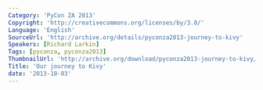 ```yaml
---
Category: 'PyCon ZA 2013'
Copyright: 'http://creativecommons.org/licenses/by/3.0/'
Language: 'English'
SourceUrl: 'http://archive.org/details/pyconza2013-journey-to-kivy'
Speakers: [Richard Larkin]
Tags: [pyconza, pyconza2013]
ThumbnailUrl: 'http://archive.org/download/pyconza2013-journey-to-kivy/pyconza2013-journey-to-kivy.thumbs/pyconza2013-journey-to-kivy_000001.jpg'
Title: 'Our journey to Kivy'
date: '2013-10-03'
---
```

